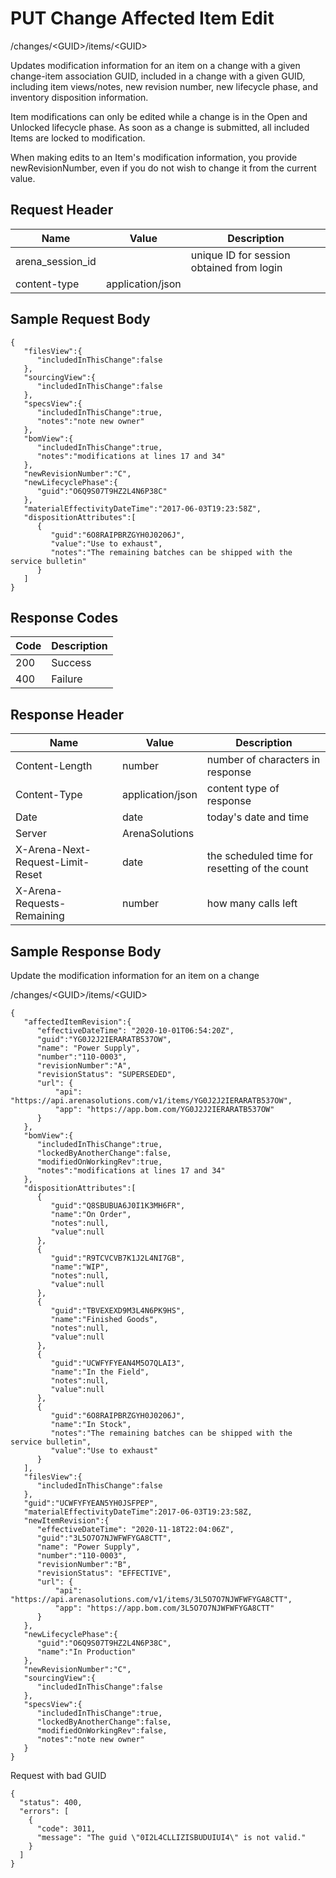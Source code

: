 # PUT Change Affected Item Edit


/changes/&lt;GUID&gt;/items/&lt;GUID&gt;

Updates modification information for an item on a change with a given change\-item association GUID, included in a change with a  given GUID, including  item views/notes, new revision number, new lifecycle phase, and inventory disposition information. 

Item modifications can only be edited while a change is in the Open and Unlocked lifecycle phase. As soon as a change is submitted, all included Items are locked to modification.

When making edits to an Item's modification information, you  provide  newRevisionNumber, even if you do not wish to change it from the current value.

## Request Header

| Name<br> | Value<br> | Description<br> |
|  --- |  --- |  --- | 
| arena_session_id<br> |   | unique ID for session obtained from login<br> |
| content\-type<br> | application/json<br> |   |

## Sample Request Body
```
{
   "filesView":{
      "includedInThisChange":false
   },
   "sourcingView":{
      "includedInThisChange":false
   },
   "specsView":{
      "includedInThisChange":true,
      "notes":"note new owner"
   },
   "bomView":{
      "includedInThisChange":true,
      "notes":"modifications at lines 17 and 34"
   },
   "newRevisionNumber":"C",
   "newLifecyclePhase":{
      "guid":"O6Q9S07T9HZ2L4N6P38C"
   },
   "materialEffectivityDateTime":"2017-06-03T19:23:58Z",
   "dispositionAttributes":[
      {
         "guid":"6O8RAIPBRZGYH0J0206J",
         "value":"Use to exhaust",
         "notes":"The remaining batches can be shipped with the service bulletin"
      }
   ]
}
```
## Response Codes

| Code<br> | Description<br> |
|  --- |  --- | 
| 200<br> | Success<br> |
| 400<br> | Failure<br> |

## Response Header

| Name<br> | Value<br> | Description<br> |
|  --- |  --- |  --- | 
| Content\-Length<br> | number<br> | number of characters in response<br> |
| Content\-Type<br> | application/json<br> | content type of response<br> |
| Date<br> | date<br> | today's date and time<br> |
| Server<br> | ArenaSolutions<br> |   |
| X\-Arena\-Next\-Request\-Limit\-Reset<br> | date<br> | the scheduled time for resetting of the count<br> |
| X\-Arena\-Requests\-Remaining<br> | number<br> | how many calls left<br> |

## Sample Response Body
Update the modification information for an item on a change



/changes/&lt;GUID&gt;/items/&lt;GUID&gt;

```
{
   "affectedItemRevision":{
      "effectiveDateTime": "2020-10-01T06:54:20Z",
      "guid":"YG0J2J2IERARATB537OW",
      "name": "Power Supply",
      "number":"110-0003",
      "revisionNumber":"A",
      "revisionStatus": "SUPERSEDED",
      "url": {
          "api": "https://api.arenasolutions.com/v1/items/YG0J2J2IERARATB537OW",
          "app": "https://app.bom.com/YG0J2J2IERARATB537OW"
      }
   },
   "bomView":{
      "includedInThisChange":true,
      "lockedByAnotherChange":false,
      "modifiedOnWorkingRev":true,
      "notes":"modifications at lines 17 and 34"
   },
   "dispositionAttributes":[
      {
         "guid":"Q8SBUBUA6J0I1K3MH6FR",
         "name":"On Order",
         "notes":null,
         "value":null
      },
      {
         "guid":"R9TCVCVB7K1J2L4NI7GB",
         "name":"WIP",
         "notes":null,
         "value":null
      },
      {
         "guid":"TBVEXEXD9M3L4N6PK9HS",
         "name":"Finished Goods",
         "notes":null,
         "value":null
      },
      {
         "guid":"UCWFYFYEAN4M5O7QLAI3",
         "name":"In the Field",
         "notes":null,
         "value":null
      },
      {
         "guid":"6O8RAIPBRZGYH0J0206J",
         "name":"In Stock",
         "notes":"The remaining batches can be shipped with the service bulletin",
         "value":"Use to exhaust"
      }
   ],
   "filesView":{
      "includedInThisChange":false
   },
   "guid":"UCWFYFYEAN5YH0JSFPEP",
   "materialEffectivityDateTime":2017-06-03T19:23:58Z,
   "newItemRevision":{
      "effectiveDateTime": "2020-11-18T22:04:06Z",
      "guid":"3L5O7O7NJWFWFYGA8CTT",
      "name": "Power Supply",
      "number":"110-0003",
      "revisionNumber":"B",
      "revisionStatus": "EFFECTIVE",
      "url": {
          "api": "https://api.arenasolutions.com/v1/items/3L5O7O7NJWFWFYGA8CTT",
          "app": "https://app.bom.com/3L5O7O7NJWFWFYGA8CTT"
      }
   },
   "newLifecyclePhase":{
      "guid":"O6Q9S07T9HZ2L4N6P38C",
      "name":"In Production"
   },
   "newRevisionNumber":"C",
   "sourcingView":{
      "includedInThisChange":false
   },
   "specsView":{
      "includedInThisChange":true,
      "lockedByAnotherChange":false,
      "modifiedOnWorkingRev":false,
      "notes":"note new owner"
   }
}
```
Request with bad GUID

```
{
  "status": 400,
  "errors": [
    {
      "code": 3011,
      "message": "The guid \"0I2L4CLLIZISBUDUIUI4\" is not valid."
    }
  ]
}
```
